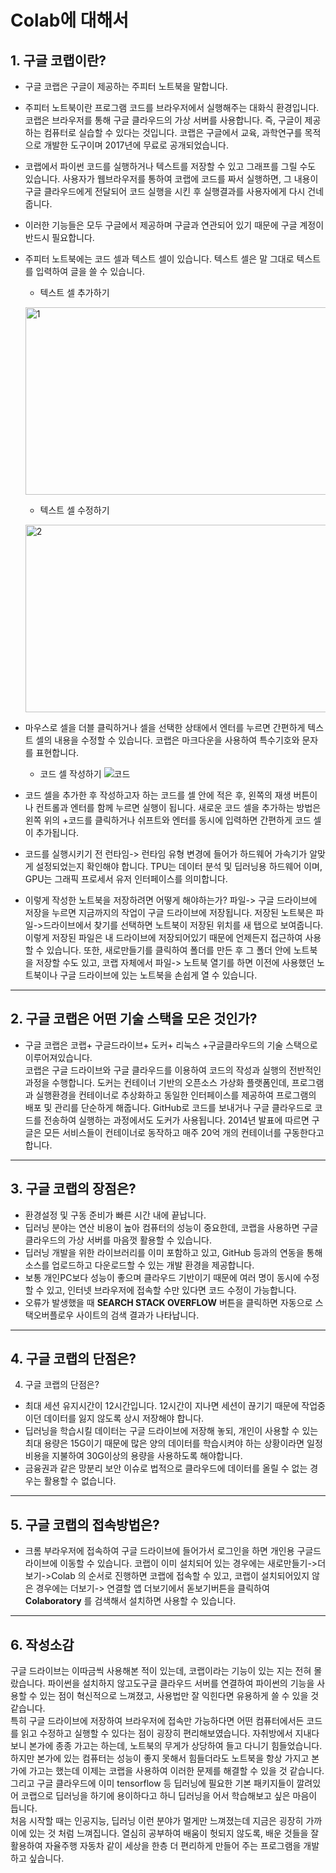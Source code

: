 
Colab에 대해서 
=============

## 1. 구글 코랩이란?

+ 구글 코랩은 구글이 제공하는 주피터 노트북을 말합니다.    
+ 주피터 노트북이란 프로그램 코드를 브라우저에서 실행해주는 대화식 환경입니다. 코랩은 브라우저를 통해 구글 클라우드의 가상 서버를 사용합니다. 즉, 구글이 제공하는 컴퓨터로 실습할 수 있다는 것입니다. 코랩은 구글에서 교육, 과학연구를 목적으로 개발한 도구이며 2017년에 무료로 공개되었습니다.   
+ 코랩에서 파이썬 코드를 실행하거나 텍스트를 저장할 수 있고 그래프를 그릴 수도 있습니다. 사용자가 웹브라우저를 통하여 코랩에 코드를 짜서 실행하면, 그 내용이 구글 클라우드에게 전달되어 코드 실행을 시킨 후 실행결과를 사용자에게 다시 건네줍니다.   
+ 이러한 기능들은 모두 구글에서 제공하며 구글과 연관되어 있기 때문에 구글 계정이 반드시 필요합니다.   
+ 주피터 노트북에는 코드 셀과 텍스트 셀이 있습니다. 텍스트 셀은 말 그대로 텍스트를 입력하여 글을 쓸 수 있습니다.    

  + 텍스트 셀 추가하기
    
   <img src="https://user-images.githubusercontent.com/50646904/97397582-f4b9ba00-192c-11eb-8236-d5b632834f58.PNG" width="500px" height="300px" title="px(픽셀) 크기 설정" alt="1"></img><br/> 

  + 텍스트 셀 수정하기
  
   <img src="https://user-images.githubusercontent.com/50646904/97397586-f5525080-192c-11eb-88c3-0587b16dc244.PNG" width="500px" height="300px" title="px(픽셀) 크기 설정" alt="2"></img>   
+ 마우스로 셀을 더블 클릭하거나 셀을 선택한 상태에서 엔터를 누르면 간편하게 텍스트 셀의 내용을 수정할 수 있습니다. 코랩은 마크다운을 사용하여 특수기호와 문자를 표현합니다.
   
  + 코드 셀 작성하기
  ![코드](https://user-images.githubusercontent.com/50646904/97397587-f5eae700-192c-11eb-8f2f-d3d414ce37fc.PNG)
+ 코드 셀을 추가한 후 작성하고자 하는 코드를 셀 안에 적은 후, 왼쪽의 재생 버튼이나 컨트롤과 엔터를 함께 누르면 실행이 됩니다. 새로운 코드 셀을 추가하는 방법은 왼쪽 위의 +코드를 클릭하거나 쉬프트와 엔터를 동시에 입력하면 간편하게 코드 셀이 추가됩니다.   
+ 코드를 실행시키기 전 런타임-> 런타임 유형 변경에 들어가 하드웨어 가속기가 알맞게 설정되었는지 확인해야 합니다. TPU는 데이터 분석 및 딥러닝용 하드웨어 이며, GPU는 그래픽 프로세서 유저 인터페이스를 의미합니다.  
+ 이렇게 작성한 노트북을 저장하려면 어떻게 해야하는가? 파일-> 구글 드라이브에 저장을 누르면 지금까지의 작업이 구글 드라이브에 저장됩니다. 저장된 노트북은 파일->드라이브에서 찾기를 선택하면 노트북이 저장된 위치를 새 탭으로 보여줍니다. 이렇게 저장된 파일은 내 드라이브에 저장되어있기 때문에 언제든지 접근하여 사용할 수 있습니다. 또한, 새로만들기를 클릭하여 폴더를 만든 후 그 폴더 안에 노트북을 저장할 수도 있고, 코랩 자체에서 파일-> 노트북 열기를 하면 이전에 사용했던 노트북이나 구글 드라이브에 있는 노트북을 손쉽게 열 수 있습니다. 

---------------------
## 2. 구글 코랩은 어떤 기술 스택을 모은 것인가?
+ 구글 코랩은 코랩+ 구글드라이브+ 도커+ 리눅스 +구글클라우드의 기술 스택으로 이루어져있습니다.   
코랩은 구글 드라이브와 구글 클라우드를 이용하여 코드의 작성과 실행의 전반적인 과정을 수행합니다. 도커는 컨테이너 기반의 오픈소스 가상화 플랫폼인데, 프로그램과 실행환경을 컨테이너로 추상화하고 동일한 인터페이스를 제공하여 프로그램의 배포 및 관리를 단순하게 해줍니다. GitHub로 코드를 보내거나 구글 클라우드로 코드를 전송하여 실행하는 과정에서도 도커가 사용됩니다. 2014년 발표에 따르면 구글은 모든 서비스들이 컨테이너로 동작하고 매주 20억 개의 컨테이너를 구동한다고 합니다. 
---------------------
## 3. 구글 코랩의 장점은?
+ 환경설정 및 구동 준비가 빠른 시간 내에 끝납니다.
+ 딥러닝 분야는 연산 비용이 높아 컴퓨터의 성능이 중요한데, 코랩을 사용하면 구글 클라우드의 가상 서버를 마음껏 활용할 수 있습니다. 
+ 딥러닝 개발을 위한 라이브러리를 이미 포함하고 있고, GitHub 등과의 연동을 통해 소스를 업로드하고 다운로드할 수 있는 개발 환경을 제공합니다.
+ 보통 개인PC보다 성능이 좋으며 클라우드 기반이기 때문에 여러 명이 동시에 수정할 수 있고, 인터넷 브라우저에 접속할 수만 있다면 코드 수정이 가능합니다. 
+ 오류가 발생했을 때 **SEARCH STACK OVERFLOW** 버튼을 클릭하면 자동으로 스택오버플로우 사이트의 검색 결과가 나타납니다. 
------------------------
## 4. 구글 코랩의 단점은?
4. 구글 코랩의 단점은?
+ 최대 세션 유지시간이 12시간입니다. 12시간이 지나면 세션이 끊기기 때문에 작업중이던 데이터를 잃지 않도록 상시 저장해야 합니다. 
+ 딥러닝을 학습시킬 데이터는 구글 드라이브에 저장해 놓되, 개인이 사용할 수 있는 최대 용량은 15G이기 때문에 많은 양의 데이터를 학습시켜야 하는 상황이라면 일정 비용을 지불하여 30G이상의 용량을 사용하도록 해야합니다. 
+ 금융권과 같은 망분리 보안 이슈로 법적으로 클라우드에 데이터를 올릴 수 없는 경우는 활용할 수 없습니다. 
------------------------
## 5. 구글 코랩의 접속방법은?
+ 크롬 부라우저에 접속하여 구글 드라이브에 들어가서 로그인을 하면 개인용 구글드라이브에 이동할 수 있습니다. 코랩이 이미 설치되어 있는 경우에는 새로만들기->더보기->Colab 의 순서로 진행하면 코랩에 접속할 수 있고, 코랩이 설치되어있지 않은 경우에는 더보기-> 연결할 앱 더보기에서 돋보기버튼을 클릭하여 **Colaboratory** 를 검색해서 설치하면 사용할 수 있습니다. 
-------------------------
## 6. 작성소감
구글 드라이브는 이따금씩 사용해본 적이 있는데, 코랩이라는 기능이 있는 지는 전혀 몰랐습니다. 파이썬을 설치하지 않고도구글 클라우드 서버를 연결하여  파이썬의 기능을 사용할 수 있는 점이 혁신적으로 느껴졌고, 사용법만 잘 익힌다면 유용하게 쓸 수 있을 것 같습니다.    
특히 구글 드라이브에 저장하여 브라우저에 접속만 가능하다면 어떤 컴퓨터에서든 코드를 읽고 수정하고 실행할 수 있다는 점이 굉장히 편리해보였습니다. 자취방에서 지내다 보니 본가에 종종 가고는 하는데, 노트북의 무게가 상당하여 들고 다니기 힘들었습니다. 하지만 본가에 있는 컴퓨터는 성능이 좋지 못해서 힘들더라도 노트북을 항상 가지고 본가에 가고는 했는데 이제는 코랩을 사용하여 이러한 문제를 해결할 수 있을 것 같습니다.    
그리고 구글 클라우드에 이미 tensorflow 등 딥러닝에 필요한 기본 패키지들이 깔려있어 코랩으로 딥러닝을 하기에 용이하다고 하니 딥러닝을 어서 학습해보고 싶은 마음이 듭니다.    
처음 시작할 때는 인공지능, 딥러닝 이런 분야가 멀게만 느껴졌는데 지금은 굉장히 가까이에 있는 것 처럼 느껴집니다. 열심히 공부하여 배움이 헛되지 않도록, 배운 것들을 잘 활용하여 자율주행 자동차 같이 세상을 한층 더 편리하게 만들어 주는 프로그램을 개발하고 싶습니다. 
